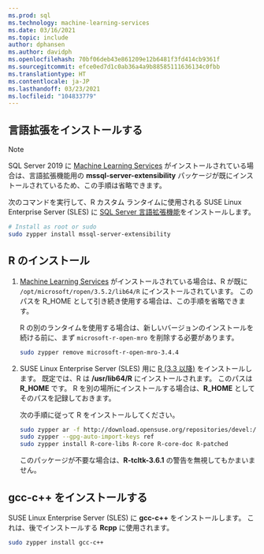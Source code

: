 ```yaml
---
ms.prod: sql
ms.technology: machine-learning-services
ms.date: 03/16/2021
ms.topic: include
author: dphansen
ms.author: davidph
ms.openlocfilehash: 70bf06deb43e861209e12b6481f3fd414cb9361f
ms.sourcegitcommit: efce0ed7d1c0ab36a4a9b88585111636134c0fbb
ms.translationtype: HT
ms.contentlocale: ja-JP
ms.lasthandoff: 03/23/2021
ms.locfileid: "104833779"
---
```

## <a name="install-language-extensions"></a>言語拡張をインストールする

> [!NOTE]
> SQL Server 2019 に [Machine Learning Services](../../sql-server-machine-learning-services.md) がインストールされている場合は、言語拡張機能用の **mssql-server-extensibility** パッケージが既にインストールされているため、この手順は省略できます。

次のコマンドを実行して、R カスタム ランタイムに使用される SUSE Linux Enterprise Server (SLES) に [SQL Server 言語拡張機能](../../../language-extensions/language-extensions-overview.md)をインストールします。

```bash
# Install as root or sudo
sudo zypper install mssql-server-extensibility
```

## <a name="install-r"></a>R のインストール

1. [Machine Learning Services](../../sql-server-machine-learning-services.md) がインストールされている場合は、R が既に `/opt/microsoft/ropen/3.5.2/lib64/R` にインストールされています。 このパスを R_HOME として引き続き使用する場合は、この手順を省略できます。

    R の別のランタイムを使用する場合は、新しいバージョンのインストールを続ける前に、まず `microsoft-r-open-mro` を削除する必要があります。

    ```bash
    sudo zypper remove microsoft-r-open-mro-3.4.4
    ```

1. SUSE Linux Enterprise Server (SLES) 用に [R (3.3 以降)](https://www.r-project.org/) をインストールします。 既定では、R は **/usr/lib64/R** にインストールされます。 このパスは **R_HOME** です。 R を別の場所にインストールする場合は、**R_HOME** としてそのパスを記録しておきます。

    次の手順に従って R をインストールしてください。

    ```bash
    sudo zypper ar -f http://download.opensuse.org/repositories/devel:/languages:/R:/patched/openSUSE_12.3/ R-patched
    sudo zypper --gpg-auto-import-keys ref
    sudo zypper install R-core-libs R-core R-core-doc R-patched
    ```

    このパッケージが不要な場合は、**R-tcltk-3.6.1** の警告を無視してもかまいません。

## <a name="install-gcc-c"></a>gcc-c++ をインストールする

SUSE Linux Enterprise Server (SLES) に **gcc-c++** をインストールします。 これは、後でインストールする **Rcpp** に使用されます。

```bash
sudo zypper install gcc-c++
```
